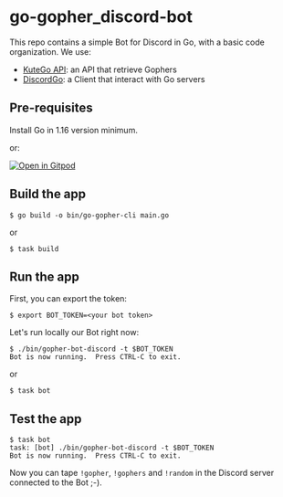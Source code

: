 # go-gopher_discord-bot


This repo contains a simple Bot for Discord in Go, with a basic code organization.
We use:
* [KuteGo API](https://github.com/gaelleacas/kutego-api): an API that retrieve Gophers
* [DiscordGo](https://github.com/bwmarrin/discordgo): a Client that interact with Go servers

## Pre-requisites

Install Go in 1.16 version minimum.

or:

[![Open in Gitpod](https://gitpod.io/button/open-in-gitpod.svg)](https://gitpod.io/#https://github.com/scraly/learning-go-by-examples/tree/main/go-gopher-bot-discord)

## Build the app

`$ go build -o bin/go-gopher-cli main.go`

or

`$ task build`

## Run the app

First, you can export the token:

`$ export BOT_TOKEN=<your bot token>`

Let's run locally our Bot right now:

```
$ ./bin/gopher-bot-discord -t $BOT_TOKEN
Bot is now running.  Press CTRL-C to exit.
```

or

`$ task bot`

## Test the app

```
$ task bot
task: [bot] ./bin/gopher-bot-discord -t $BOT_TOKEN
Bot is now running.  Press CTRL-C to exit.
```

Now you can tape `!gopher`, `!gophers` and `!random` in the Discord server connected to the Bot ;-).